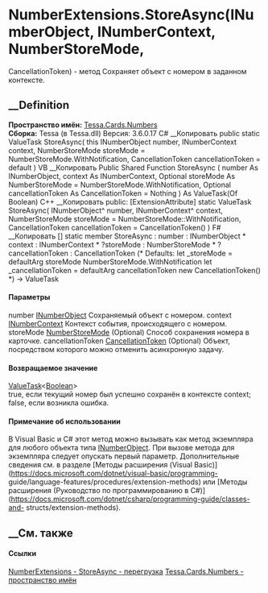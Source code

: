 # NumberExtensions.StoreAsync(INumberObject, INumberContext, NumberStoreMode,
CancellationToken) - метод
Сохраняет объект с номером в заданном контексте.
## __Definition
 **Пространство имён:** [Tessa.Cards.Numbers](N_Tessa_Cards_Numbers.htm)  
 **Сборка:** Tessa (в Tessa.dll) Версия: 3.6.0.17
C# __Копировать
     public static ValueTask<bool> StoreAsync(
    	this INumberObject number,
    	INumberContext context,
    	NumberStoreMode storeMode = NumberStoreMode.WithNotification,
    	CancellationToken cancellationToken = default
    )
VB __Копировать
    <ExtensionAttribute>
    Public Shared Function StoreAsync ( 
    	number As INumberObject,
    	context As INumberContext,
    	Optional storeMode As NumberStoreMode = NumberStoreMode.WithNotification,
    	Optional cancellationToken As CancellationToken = Nothing
    ) As ValueTask(Of Boolean)
C++ __Копировать
     public:
    [ExtensionAttribute]
    static ValueTask<bool> StoreAsync(
    	INumberObject^ number, 
    	INumberContext^ context, 
    	NumberStoreMode storeMode = NumberStoreMode::WithNotification, 
    	CancellationToken cancellationToken = CancellationToken()
    )
F# __Копировать
     [<ExtensionAttribute>]
    static member StoreAsync : 
            number : INumberObject * 
            context : INumberContext * 
            ?storeMode : NumberStoreMode * 
            ?cancellationToken : CancellationToken 
    (* Defaults:
            let _storeMode = defaultArg storeMode NumberStoreMode.WithNotification
            let _cancellationToken = defaultArg cancellationToken new CancellationToken()
    *)
    -> ValueTask<bool> 
#### Параметры
number [INumberObject](T_Tessa_Cards_Numbers_INumberObject.htm)
    Сохраняемый объект с номером.
context [INumberContext](T_Tessa_Cards_Numbers_INumberContext.htm)
    Контекст события, происходящего с номером.
storeMode [NumberStoreMode](T_Tessa_Cards_Numbers_NumberStoreMode.htm)
(Optional)
    Способ сохранения номера в карточке.
cancellationToken
[CancellationToken](https://learn.microsoft.com/dotnet/api/system.threading.cancellationtoken)
(Optional)
    Объект, посредством которого можно отменить асинхронную задачу.
#### Возвращаемое значение
[ValueTask](https://learn.microsoft.com/dotnet/api/system.threading.tasks.valuetask-1)<[Boolean](https://learn.microsoft.com/dotnet/api/system.boolean)>  
true, если текущий номер был успешно сохранён в контексте context; false, если
возникла ошибка.
#### Примечание об использовании
В Visual Basic и C# этот метод можно вызывать как метод экземпляра для любого
объекта типа [INumberObject](T_Tessa_Cards_Numbers_INumberObject.htm). При
вызове метода для экземпляра следует опускать первый параметр. Дополнительные
сведения см. в разделе [Методы расширения (Visual
Basic)](https://docs.microsoft.com/dotnet/visual-basic/programming-
guide/language-features/procedures/extension-methods) или [Методы расширения
(Руководство по программированию в
C#)](https://docs.microsoft.com/dotnet/csharp/programming-guide/classes-and-
structs/extension-methods).
##  __См. также
#### Ссылки
[NumberExtensions - ](T_Tessa_Cards_Numbers_NumberExtensions.htm)
[StoreAsync -
перегрузка](Overload_Tessa_Cards_Numbers_NumberExtensions_StoreAsync.htm)
[Tessa.Cards.Numbers - пространство имён](N_Tessa_Cards_Numbers.htm)
